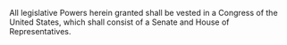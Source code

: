 All legislative Powers herein granted shall be vested in a Congress of the United States, which shall consist of a Senate and House of Representatives.